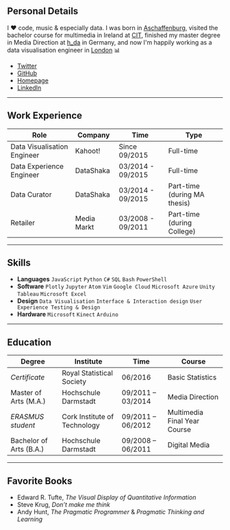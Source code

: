## Personal Details
I :heart: code, music & especially data. I was born in [Aschaffenburg](https://en.wikipedia.org/wiki/Aschaffenburg), visited the bachelor course for multimedia in Ireland at [CIT](http://www.cit.ie/), finished my master degree in Media Direction at [h_da](https://www.h-da.de/) in Germany, and now I'm happily working as a data visualisation engineer in [London](https://en.wikipedia.org/wiki/London) :bar_chart:

- [Twitter](https://twitter.com/clemens_anzmann)
- [GitHub](https://github.com/ckanz)
- [Homepage](https://www.clemens_anzmann.com)
- [LinkedIn](https://www.linkedin.com/in/clemens-anzmann-9135513b)

-----

## Work Experience

Role | Company | Time | Type
-----|-----|------|------
Data Visualisation Engineer | Kahoot! |Since 09/2015 | Full-time
Data Experience Engineer | DataShaka | 03/2014 - 09/2015 | Full-time
Data Curator | DataShaka | 03/2014 - 09/2015 | Part-time (during MA thesis)
Retailer | Media Markt | 03/2008 - 09/2011 | Part-time (during College)

-----

## Skills
- __Languages__
`JavaScript` `Python` `C#` `SQL` `Bash` `PowerShell`
- __Software__
`Plotly` `Jupyter` `Atom` `Vim` `Google Cloud` `Microsoft Azure` `Unity` `Tableau` `Microsoft Excel`
- __Design__
`Data Visualisation` `Interface & Interaction design` `User Experience Testing & Design`
- __Hardware__
`Microsoft` `Kinect` `Arduino`

-----

## Education

Degree | Institute | Time | Course
-----|-----|------|------
_Certificate_ | Royal Statistical Society | 06/2016 | Basic Statistics
Master of Arts (M.A.) | Hochschule Darmstadt | 09/2011 – 03/2014 | Media Direction
_ERASMUS student_ | Cork Institute of Technology | 09/2011 – 06/2012 | Multimedia Final Year Course
Bachelor of Arts (B.A.) | Hochschule Darmstadt | 09/2008 – 06/2011 | Digital Media

-----

## Favorite Books
- Edward R. Tufte, _The Visual Display of Quantitative Information_
- Steve Krug, _Don’t make me think_
- Andy Hunt, _The Pragmatic Programmer_ & _Pragmatic Thinking and Learning_
